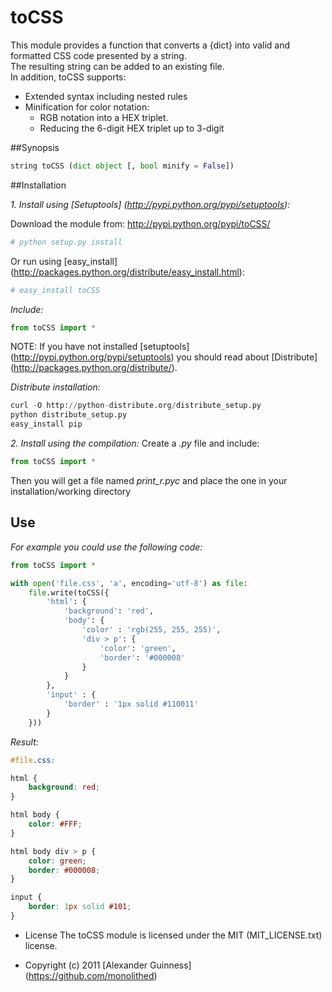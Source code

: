 # toCSS

This module provides a function that converts a {dict} into valid and formatted CSS code presented by a string. <br />
The resulting string can be added to an existing file. <br />
In addition, toCSS supports:

* Extended syntax including nested rules
* Minification for color notation:
    * RGB notation into a HEX triplet.
    * Reducing the 6-digit HEX triplet up to 3-digit

##Synopsis

```python
string toCSS (dict object [, bool minify = False])
```

##Installation

*1. Install using [Setuptools] (http://pypi.python.org/pypi/setuptools):*

Download the module from: http://pypi.python.org/pypi/toCSS/

```python
# python setup.py install
```

Or run using [easy_install] (http://packages.python.org/distribute/easy_install.html):

```python
# easy_install toCSS
```

*Include:*

```python
from toCSS import *
```

NOTE: If you have not installed [setuptools] (http://pypi.python.org/pypi/setuptools) you should read about [Distribute] (http://packages.python.org/distribute/).

*Distribute installation:*

```python
curl -O http://python-distribute.org/distribute_setup.py
python distribute_setup.py
easy_install pip
```

*2. Install using the compilation:*
Create a *.py* file and include:

```python
from toCSS import *
```
Then you will get a file named *print_r.pyc* and place the one in your installation/working directory

## Use
*For example you could use the following code:*

```python
from toCSS import *

with open('file.css', 'a', encoding='utf-8') as file:
    file.write(toCSS({
        'html': {
            'background': 'red',
            'body': {
                'color' : 'rgb(255, 255, 255)',
                'div > p': {
                    'color': 'green',
                    'border': '#000008'
                }
            }
        },
        'input' : {
            'border' : '1px solid #110011'
        }
    }))
```

*Result:*

```css
#file.css:

html {
    background: red;
}

html body {
    color: #FFF;
}

html body div > p {
    color: green;
    border: #000008;
}

input {
    border: 1px solid #101;
}
```

* License
    The toCSS module is licensed under the MIT (MIT_LICENSE.txt) license.

* Copyright (c) 2011 [Alexander Guinness] (https://github.com/monolithed)
